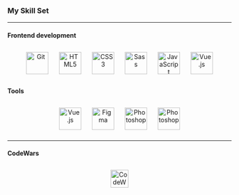 ### My Skill Set

---

#### Frontend development

<div align="center"> 
<a href="https://github.com/" target="_blank"><img style="margin: 10px" src="https://profilinator.rishav.dev/skills-assets/git-scm-icon.svg" alt="Git" height="50" /></a>  
<a href="https://en.wikipedia.org/wiki/HTML5" target="_blank"><img style="margin: 10px" src="https://profilinator.rishav.dev/skills-assets/html5-original-wordmark.svg" alt="HTML5" height="50" /></a>  
<a href="https://www.w3schools.com/css/" target="_blank"><img style="margin: 10px" src="https://profilinator.rishav.dev/skills-assets/css3-original-wordmark.svg" alt="CSS3" height="50" /></a>  
<a href="https://sass-lang.com/" target="_blank"><img style="margin: 10px" src="https://profilinator.rishav.dev/skills-assets/sass-original.svg" alt="Sass" height="50" /></a>  
<a href="https://www.javascript.com/" target="_blank"><img style="margin: 10px" src="https://profilinator.rishav.dev/skills-assets/javascript-original.svg" alt="JavaScript" height="50" /></a>  
<a href="https://vuejs.org/" target="_blank"><img style="margin: 10px" src="https://profilinator.rishav.dev/skills-assets/vuejs-original-wordmark.svg" alt="Vue.js" height="50" /></a>
</div>
</td><td valign="top" width="33%">

#### Tools

<div align="center">  
<a href="https://code.visualstudio.com/" target="_blank"><img style="margin: 10px" src="https://img.icons8.com/?size=96&id=0OQR1FYCuA9f&format=png" alt="Vue.js" height="50" /></a>
<a href="https://www.figma.com/" target="_blank"><img style="margin: 10px" src="https://profilinator.rishav.dev/skills-assets/figma-icon.svg" alt="Figma" height="50" /></a>  
<a href="https://www.adobe.com/in/products/photoshop.html" target="_blank"><img style="margin: 10px" src="https://profilinator.rishav.dev/skills-assets/photoshop-plain.svg" alt="Photoshop" height="50" /></a>
<a href="https://schema.org/" target="_blank"><img style="margin: 10px" src="https://img.icons8.com/?size=96&id=BOK91pTYcNyc&format=png" alt="Photoshop" height="50" /></a>
</div>

</td><td valign="top" width="33%">

---

#### CodeWars

<div align="center">
<a href="https://www.codewars.com" target="_blank"><img style="margin: 10px" src="https://www.codewars.com/users/rsschool_8d3300a8deb3fb19/badges/micro" alt="CodeWars" height="40" /></a></div>
